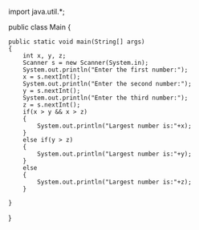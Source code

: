 import java.util.*;

public class Main {
  
    public static void main(String[] args) 
    {
        int x, y, z;
        Scanner s = new Scanner(System.in);
        System.out.println("Enter the first number:");
        x = s.nextInt();
        System.out.println("Enter the second number:");
        y = s.nextInt();
        System.out.println("Enter the third number:");
        z = s.nextInt();
        if(x > y && x > z)
        {
            System.out.println("Largest number is:"+x);
        }
        else if(y > z)
        {
            System.out.println("Largest number is:"+y);
        }
        else
        {
            System.out.println("Largest number is:"+z);
        }
 
    }
}
